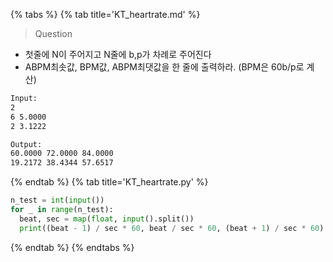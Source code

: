 {% tabs %}
{% tab title='KT_heartrate.md' %}

> Question

* 첫줄에 N이 주어지고 N줄에 b,p가 차례로 주어진다
* ABPM최솟값, BPM값, ABPM최댓값을 한 줄에 출력하라. (BPM은 60b/p로 계산)

```txt
Input:
2
6 5.0000
2 3.1222

Output:
60.0000 72.0000 84.0000
19.2172 38.4344 57.6517
```

{% endtab %}
{% tab title='KT_heartrate.py' %}

```py
n_test = int(input())
for _ in range(n_test):
  beat, sec = map(float, input().split())
  print((beat - 1) / sec * 60, beat / sec * 60, (beat + 1) / sec * 60)
```

{% endtab %}
{% endtabs %}

